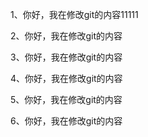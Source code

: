 1、你好，我在修改git的内容11111

2、你好，我在修改git的内容

3、你好，我在修改git的内容

4、你好，我在修改git的内容

5、你好，我在修改git的内容

6、你好，我在修改git的内容

